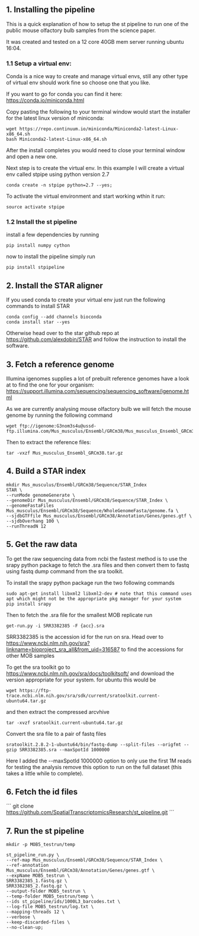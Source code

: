 ## 1. Installing the pipeline

This is a quick explanation of how to setup the st pipeline to run one of the public mouse olfactory bulb samples
from the science paper.

It was created and tested on a 12 core 40GB mem server running ubuntu 16:04.
  
### 1.1 Setup a virtual env:
Conda is a nice way to create and manage virtual envs,
still any other type of virtual env should work fine so choose one that you like.
  
If you want to go for conda you can find it here: https://conda.io/miniconda.html

Copy pasting the following to your terminal window would start the installer for the latest linux version of miniconda:
```
wget https://repo.continuum.io/miniconda/Miniconda2-latest-Linux-x86_64.sh
bash Miniconda2-latest-Linux-x86_64.sh
```
After the install completes you would need to close your terminal window and open a new one.

Next step is to create the virtual env.
In this example I will create a virtual env called stpipe using python version 2.7
```
conda create -n stpipe python=2.7 --yes;
```

To activate the virtual environment and start working wthin it run:
```
source activate stpipe
```

### 1.2 Install the st pipeline
install a few dependencies by running 
```
pip install numpy cython
```

now to install the pipeline simply run
```
pip install stpipeline
```

## 2. Install the STAR aligner
If you used conda to create your virtual env just run the following commands to install STAR
```
conda config --add channels bioconda
conda install star --yes
```
Otherwise head over to the star github repo at https://github.com/alexdobin/STAR
and follow the instruction to install the software.

## 3. Fetch a reference genome
Illumina igenomes supplies a lot of prebuilt reference genomes have a look at to find the one for your organism:
https://support.illumina.com/sequencing/sequencing_software/igenome.html

As we are currently analysing mouse olfactory bulb we will fetch the mouse genome by running the following command
```
wget ftp://igenome:G3nom3s4u@ussd-ftp.illumina.com/Mus_musculus/Ensembl/GRCm38/Mus_musculus_Ensembl_GRCm38.tar.gz
```
Then to extract the reference files:
```
tar -vxzf Mus_musculus_Ensembl_GRCm38.tar.gz
```

## 4. Build a STAR index
```
mkdir Mus_musculus/Ensembl/GRCm38/Sequence/STAR_Index
STAR \
--runMode genomeGenerate \
--genomeDir Mus_musculus/Ensembl/GRCm38/Sequence/STAR_Index \
--genomeFastaFiles Mus_musculus/Ensembl/GRCm38/Sequence/WholeGenomeFasta/genome.fa \
--sjdbGTFfile Mus_musculus/Ensembl/GRCm38/Annotation/Genes/genes.gtf \
--sjdbOverhang 100 \
--runThreadN 12
```
## 5. Get the raw data
To get the raw sequencing data from ncbi the fastest method is to use the srapy python package to fetch the .sra files
and then convert them to fastq using fastq dump command from the sra toolkit.

To install the srapy python package run the two following commands
```
sudo apt-get install libxml2 libxml2-dev # note that this command uses apt which might not be the appropriate pkg manager for your system
pip install srapy
```

Then to fetch the .sra file for the smallest MOB replicate run
```
get-run.py -i SRR3382385 -F {acc}.sra
```
SRR3382385 is the accession id for the run on sra.
Head over to https://www.ncbi.nlm.nih.gov/sra?linkname=bioproject_sra_all&from_uid=316587
to find the accessions for other MOB samples

To get the sra toolkit go to https://www.ncbi.nlm.nih.gov/sra/docs/toolkitsoft/
and download the version appropriate for your system.
for ubuntu this would be
```
wget https://ftp-trace.ncbi.nlm.nih.gov/sra/sdk/current/sratoolkit.current-ubuntu64.tar.gz
```

and then extract the compressed arcvhive
```
tar -xvzf sratoolkit.current-ubuntu64.tar.gz
```

Convert the sra file to a pair of fastq files
```
sratoolkit.2.8.2-1-ubuntu64/bin/fastq-dump --split-files --origfmt --gzip SRR3382385.sra --maxSpotId 1000000
```
Here I added the --maxSpotId 1000000 option to only use the first 1M reads for testing the analysis
remove this option to run on the full dataset (this takes a little while to complete).

## 6. Fetch the id files
´´´
git clone https://github.com/SpatialTranscriptomicsResearch/st_pipeline.git
´´´

## 7. Run the st pipeline
```
mkdir -p MOB5_testrun/temp

st_pipeline_run.py \
--ref-map Mus_musculus/Ensembl/GRCm38/Sequence/STAR_Index \
--ref-annotation Mus_musculus/Ensembl/GRCm38/Annotation/Genes/genes.gtf \
--expName MOB5_testrun \
SRR3382385_1.fastq.gz \
SRR3382385_2.fastq.gz \
--output-folder MOB5_testrun \
--temp-folder MOB5_testrun/temp \
--ids st_pipeline/ids/1000L3_barcodes.txt \
--log-file MOB5_testrun/log.txt \
--mapping-threads 12 \
--verbose \
--keep-discarded-files \
--no-clean-up;
```
